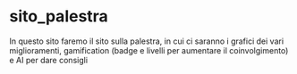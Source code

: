 # sito_palestra
In questo sito faremo il sito sulla palestra, in cui ci saranno i grafici dei vari miglioramenti, gamification (badge e livelli per aumentare il coinvolgimento) e AI per dare consigli